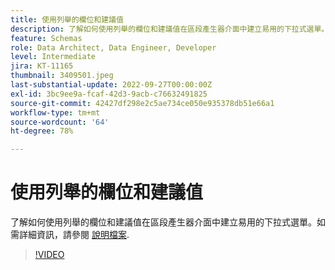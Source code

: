 ```yaml
---
title: 使用列舉的欄位和建議值
description: 了解如何使用列舉的欄位和建議值在區段產生器介面中建立易用的下拉式選單。
feature: Schemas
role: Data Architect, Data Engineer, Developer
level: Intermediate
jira: KT-11165
thumbnail: 3409501.jpeg
last-substantial-update: 2022-09-27T00:00:00Z
exl-id: 3bc9ee9a-fcaf-42d3-9acb-c76632491825
source-git-commit: 42427df298e2c5ae734ce050e935378db51e66a1
workflow-type: tm+mt
source-wordcount: '64'
ht-degree: 78%

---
```


# 使用列舉的欄位和建議值

了解如何使用列舉的欄位和建議值在區段產生器介面中建立易用的下拉式選單。如需詳細資訊，請參閱 [說明檔案](https://experienceleague.adobe.com/docs/experience-platform/xdm/ui/fields/enum.html).

>[!VIDEO](https://video.tv.adobe.com/v/3409501/?quality=12&learn=on)
